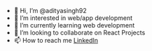 - 👋 Hi, I’m @adityasingh92
- 👀 I’m interested in web/app development
- 🌱 I’m currently learning web development
- 💞️ I’m looking to collaborate on React Projects
- 📫 How to reach me [LinkedIn](https://www.linkedin.com/in/thisismeadityasingh/)

<!---
adityasingh92/adityasingh92 is a ✨ special ✨ repository because its `README.md` (this file) appears on your GitHub profile.
You can click the Preview link to take a look at your changes.
--->
